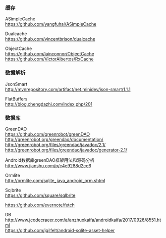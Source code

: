 ### 缓存  

ASimpleCache    
https://github.com/yangfuhai/ASimpleCache    

Dualcache    
https://github.com/vincentbrison/dualcache  

ObjectCache  
https://github.com/iainconnor/ObjectCache  
https://github.com/VictorAlbertos/RxCache  

### 数据解析  
JsonSmart  
http://mvnrepository.com/artifact/net.minidev/json-smart/1.1.1  

FlatBuffers  
http://blog.chengdazhi.com/index.php/201  


### 数据库  

GreenDAO  
https://github.com/greenrobot/greenDAO  
http://greenrobot.org/greendao/documentation/  
http://greenrobot.org/files/greendao/javadoc/2.1/  
http://greenrobot.org/files/greendao/javadoc/generator-2.1/  

Android数据库greenDAO框架用法和源码分析    
http://www.jianshu.com/p/c4e9288d2ce6  

Ormlite  
http://ormlite.com/sqlite_java_android_orm.shtml  

Sqlbrite  
https://github.com/square/sqlbrite  

https://github.com/evernote/fetch  

DB
http://www.jcodecraeer.com/a/anzhuokaifa/androidkaifa/2017/0926/8551.html  
https://github.com/jgilfelt/android-sqlite-asset-helper  



